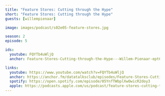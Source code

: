 ```yaml
---
title: "Feature Stores: Cutting through the Hype"
short: "Feature Stores: Cutting through the Hype"
guests: [willempienaar]

image: images/podcast/s02e05-feature-stores.jpg

season: 2
episode: 5

ids:
  youtube: FQYTb4uWljQ
  anchor: Feature-Stores-Cutting-through-the-Hype---Willem-Pienaar-ept6m8/a-a4hlg3r

links:
  youtube: https://www.youtube.com/watch?v=FQYTb4uWljQ
  anchor: https://anchor.fm/datatalksclub/episodes/Feature-Stores-Cutting-through-the-Hype---Willem-Pienaar-ept6m8/a-a4hlg3r
  spotify: https://open.spotify.com/episode/05YnfTWbplXwOwicR2doy3
  apple: https://podcasts.apple.com/us/podcast/feature-stores-cutting-through-the-hype-willem-pienaar/id1541710331?i=1000508782957
---
```

